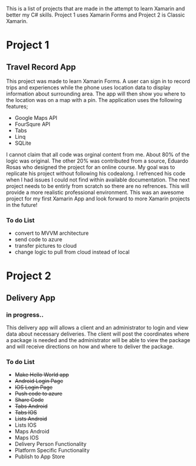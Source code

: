 This is a list of projects that are made in the attempt to learn Xamarin and better my C# skills. Project 1 uses Xamarin Forms and Project 2 is Classic Xamarin.

# Project 1
## Travel Record App
This project was made to learn Xamarin Forms. A user can sign in to record trips and experiences while the phone uses location data to display information about surrounding area. The app will then show you where to the location was on a map with a pin. The application uses the following features;
- Google Maps API
- FourSqure API
- Tabs
- Linq
- SQLite

I cannot claim that all code was orginal content from me. About 80% of the logic was original. The other 20% was contributed from a source, Eduardo Rosas who designed the project for an online course. My goal was to replicate his project without following his codealong. I refrenced his code when I had issues I could not find within available documentation. The next project needs to be entirly from scratch so there are no refrences. This will provide a more realistic professional environment. This was an awesome project for my first Xamarin App and look forward to more Xamarin projects in the future!

### To do List
- convert to MVVM architecture
- send code to azure
- transfer pictures to cloud
- change logic to pull from cloud instead of local

# Project 2
## Delivery App
### in progress..
This delivery app will allows a client and an administrator to login and view data about necessary deliveries. The client will post the coordinates where a package is needed and the administrator will be able to view the package and will receive directions on how and where to deliver the package.

### To do List
- ~~Make Hello World app~~
- ~~Android Login Page~~
- ~~IOS Login Page~~
- ~~Push code to azure~~
- ~~Share Code~~
- ~~Tabs Android~~
- ~~Tabs IOS~~
- ~~Lists Android~~
- Lists IOS
- Maps Android
- Maps IOS
- Delivery Person Functionality
- Platform Specific Functionality
- Publish to App Store

